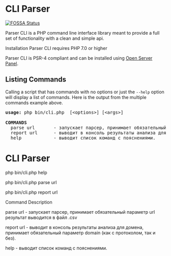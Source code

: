# CLI Parser

[![FOSSA Status](https://app.fossa.io/api/projects/git%2Bgithub.com%2FLimanNet%2FCLI-Parser.svg?type=shield)](https://app.fossa.io/projects/git%2Bgithub.com%2FLimanNet%2FCLI-Parser?ref=badge_shield)


Parser CLI is a PHP command line interface library meant to provide a full set of functionality with a clean and simple api.

Installation
Parser CLI requires PHP 7.0 or higher

Parser CLI is PSR-4 compliant and can be installed using <a href="https://ospanel.io">Open Server Panel</a>.

## Listing Commands

Calling a script that has commands with no options or just the `--help` option will display a list of commands. Here is the output from the multiple commands example above.

<pre>
<b>usage: </b>php bin/cli.php <command> [&lt;options&gt;] [&lt;args&gt;]

<b>COMMANDS</b>
  parse url       - запускает парсер, принимает обязательный параметр url результат выводится в файл .csv
  report url      - выводит в консоль результаты анализа для домена, принимает обязательный параметр domain (как с протоколом, так и без).
  help            - выводит список команд с пояснениями.
</pre>


# CLI Parser

php bin/cli.php help

php bin/cli.php parse url

php bin/cli.php report url

Command         Description

parse url       - запускает парсер, принимает обязательный параметр url результат выводится в файл .csv

report url      - выводит в консоль результаты анализа для домена, принимает обязательный параметр domain (как с протоколом, так и без).

help            - выводит список команд с пояснениями.
